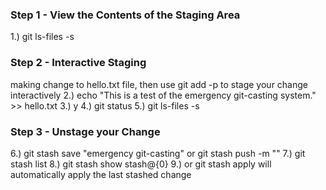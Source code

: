 ### Step 1 - View the Contents of the Staging Area
1.) git ls-files -s

### Step 2 - Interactive Staging
making change to hello.txt file, then use git add -p to stage your change interactively
2.) echo "This is a test of the emergency git-casting system." >> hello.txt
3.) y
4.) git status
5.) git ls-files -s

### Step 3 - Unstage your Change
6.) git stash save "emergency git-casting" or git stash push -m ""
7.) git stash list
8.) git stash show stash@{0}
9.) or git stash apply will automatically apply the last stashed change

<!-- 
""" create hello.txt with a content hello, world!
1.) echo 'hello, world!' > hello.txt

2.) git add -p

3.) y

4.) git ls-files -s
> output:
    (1/1) Stage this hunk [y,n,q,a,d,e,p,?]? git ls-files -s 
    No other hunks to goto

5.) git stash 
> output: 
    Saved working directory and index state WIP on main: 65ce9e7 advanced-git

6.) git stash list
> output:
    stash@{0}: WIP on main: 65ce9e7 advanced-git

8.) git stash show stash@{0}
> output:
     01-git-foundations/solution.md | 291 -----------------------------------------
    README.md                      |   1 +
    2 files changed, 1 insertion(+), 291 deletions(-)

9.) git stash apply stash@{0}
> output:
    On branch exercise2
Changes not staged for commit:
  (use "git add/rm <file>..." to update what will be committed)
  (use "git restore <file>..." to discard changes in working directory)
        deleted:    ../01-git-foundations/solution.md
        modified:   ../README.md

Untracked files:
  (use "git add <file>..." to include in what will be committed)
        ../01-git-foundations/simple-git-commit-solution.md
        ./ -->